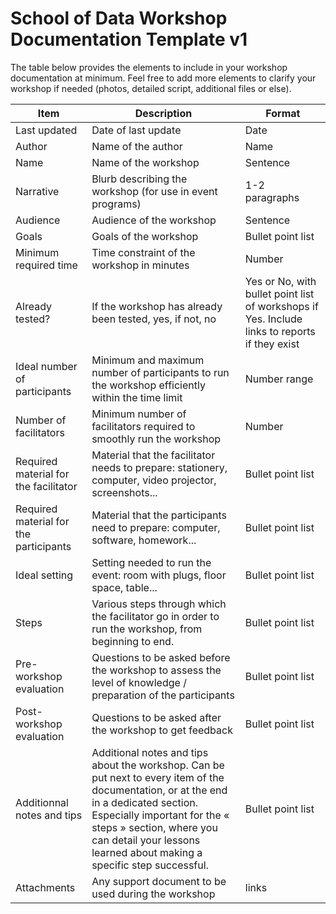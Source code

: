 # School of Data Workshop Documentation Template v1

The table below provides the elements to include in your workshop documentation at minimum. Feel free to add more elements to clarify your workshop if needed (photos, detailed script, additional files or else).

Item | Description | Format
--- | --- | ---
Last updated | Date of last update | Date
Author | Name of the author | Name
Name | Name of the workshop | Sentence
Narrative | Blurb describing the workshop (for use in event programs) | 1-2 paragraphs
Audience | Audience of the workshop | Sentence
Goals | Goals of the workshop | Bullet point list
Minimum required time | Time constraint of the workshop in minutes | Number
Already tested? | If the workshop has already been tested, yes, if not, no | Yes or No, with bullet point list of workshops if Yes. Include links to reports if they exist
Ideal number of participants | Minimum and maximum number of participants to run the workshop efficiently within the time limit | Number range
Number of facilitators | Minimum number of facilitators required to smoothly run the workshop | Number
Required material for the facilitator | Material that the facilitator needs to prepare: stationery, computer, video projector,  screenshots... | Bullet point list
Required material for the participants | Material that the participants need to prepare: computer, software, homework... | Bullet point list
Ideal setting | Setting needed to run the event: room with plugs, floor space, table... | Bullet point list
Steps | Various steps through which the facilitator go in order to run the workshop, from beginning to end. | Bullet point list
Pre-workshop evaluation | Questions to be asked before the workshop to assess the level of knowledge / preparation of the participants | Bullet point list
Post-workshop evaluation | Questions to be asked after the workshop to get feedback | Bullet point list
Additionnal notes and tips | Additional notes and tips about the workshop. Can be put next to every item of the documentation, or at the end in a dedicated section. Especially important for the « steps » section, where you can detail your lessons learned about making a specific step successful. | Bullet point list
Attachments | Any support document to be used during the workshop | links
